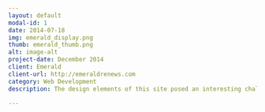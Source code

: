 ```yaml
---
layout: default
modal-id: 1
date: 2014-07-18
img: emerald_display.png
thumb: emerald_thumb.png
alt: image-alt
project-date: December 2014
client: Emerald
client-url: http://emeraldrenews.com
category: Web Development
description: The design elements of this site posed an interesting challenge because of all the angles involved. I used a combination of CSS & jQuery to append/prepend many triangular graphics to the main navigation and elsewhere in the site.<p>Other features include a custom location map with tooltips, custom interactive infographics and modal contact form. Created custom home-page animated counters using a combination of an existing plugin and calculating the rate at which each resource increased by one unit from the projected annual totals.</p>

---
```

